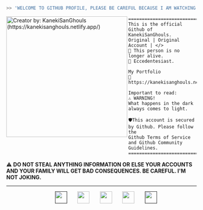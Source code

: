 

```zsh
>> 'WELCOME TO GITHUB PROFILE, PLEASE BE CAREFUL BECAUSE I AM WATCHING YOU FROM OUT OF NOWHERE'!
```

<img align="left" src="https://cdn.discordapp.com/attachments/907685213595897898/1037585487805812756/ccg.png" alt="Creator by: KanekiSanGhouls (https://kanekisanghouls.netlify.app/)" width="320" /> 

```
========================================================
This is the official Github of KanekiSanGhouls.
Original | Original Account | </>
🥀 This person is no longer alive.
🖤 Eccedentesiast.

My Portfolio
🌹 https://kanekisanghouls.netlify.com

Important to read:
⚠️ WARNING!
What happens in the dark always comes to light.

🛡️This account is secured by Github. Please follow the
Github Terms of Service and Github Community Guidelines.
========================================================
```

⚠️ **DO NOT STEAL ANYTHING INFORMATION OR ELSE YOUR ACCOUNTS AND YOUR FAMILY WILL GET BAD CONSEQUENCES. BE CAREFUL. I'M NOT JOKING.**


---

<p align="center">
 &#8287;&#8287;&#8287;&#8287;&#8287;
  &#8287;&#8287;&#8287;&#8287;&#8287;
     <a href=""><img width="32px" alt="" title="" src="https://cdn-icons-png.flaticon.com/512/1557/1557167.png"/></a>
  &#8287;&#8287;&#8287;&#8287;&#8287;
   <a href="https://docs.github.com/en/site-policy/github-terms/github-terms-of-service"><img width="32px" alt="" title="Github Terms of Service" src="https://cdn-icons-png.flaticon.com/512/1051/1051275.png"/></a>
  &#8287;&#8287;&#8287;&#8287;&#8287;
  <a href="https://dsc.gg/ccghouls" alt="Join our community" title="Discord"><img width="32px" src="https://i.imgur.com/OViZO8J.png"/></a>
  &#8287;&#8287;&#8287;&#8287;&#8287;
   <a href="https://docs.github.com/en/site-policy/github-terms/github-community-guidelines"><img width="32px" alt="" title="Github Community Guidelines" src="https://cdn-icons-png.flaticon.com/512/1051/1051275.png"/></a>
 &#8287;&#8287;&#8287;&#8287;&#8287;
   <a href=""><img width="32px" alt="" title="" src="https://cdn-icons-png.flaticon.com/512/1557/1557167.png"/></a>
  &#8287;&#8287;&#8287;&#8287;&#8287;

  &#8287;&#8287;&#8287;&#8287;&#8287;
</p>

<br/>
